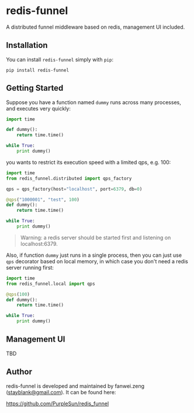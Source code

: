 # redis-funnel

A distributed funnel middleware based on redis, management UI included.

## Installation

You can install `redis-funnel` simply with `pip`:

```
pip install redis-funnel
```

## Getting Started

Suppose you have a function named `dummy` runs across many processes, and executes very quickly:

```python
import time

def dummy():
    return time.time()

while True:
    print dummy()
```

you wants to restrict its execution speed with a limited qps, e.g. 100:

```python
import time
from redis_funnel.distributed import qps_factory

qps = qps_factory(host="localhost", port=6379, db=0)

@qps("1000001", "test", 100)
def dummy():
    return time.time()

while True:
    print dummy()
```

> Warning: a redis server should be started first and listening on localhost:6379.

Also, if function `dummy` just runs in a single process, then you can just use `qps` decorator based on local memory, in which case you don't need a redis server running first:

```python
import time
from redis_funnel.local import qps

@qps(100)
def dummy():
    return time.time()

while True:
    print dummy()
```

## Management UI

TBD

## Author

redis-funnel is developed and maintained by fanwei.zeng (stayblank@gmail.com). It can be found here:

https://github.com/PurpleSun/redis_funnel
